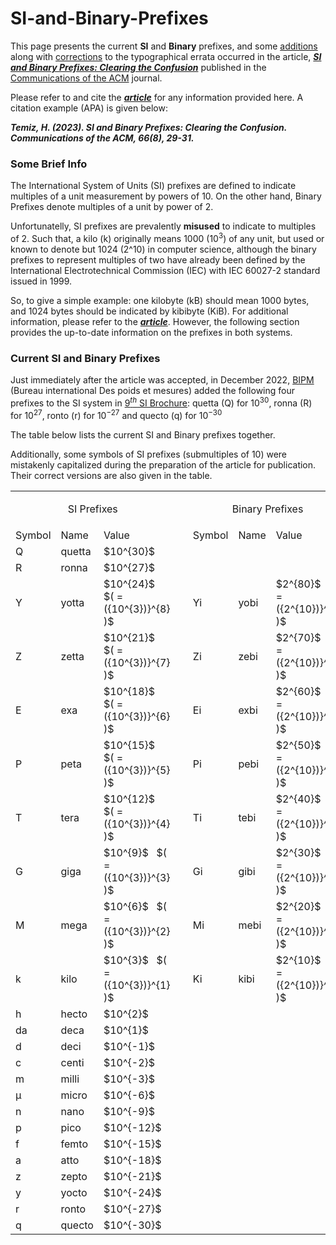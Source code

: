 


# SI-and-Binary-Prefixes
This page presents the current **SI** and **Binary** prefixes,  and some <ins>additions</ins> along with 
<ins>corrections</ins> to the typographical errata occurred in the article,
[___SI and Binary Prefixes: Clearing the Confusion___](https://dl.acm.org/doi/10.1145/3572027)
published in the 
[Communications of the ACM](https://cacm.acm.org/magazines/2023/8/274934-si-and-binary-prefixes-clearing-the-confusion/abstract)
journal.

Please refer to and cite the [___article___](https://dl.acm.org/doi/10.1145/3572027) for any information 
provided here. A citation example (APA) is given below:

***Temiz, H. (2023). SI and Binary Prefixes: Clearing the Confusion. Communications of the ACM, 66(8), 29-31.***


### Some Brief Info 


The International System of Units (SI) prefixes are defined to indicate multiples of a unit measurement 
by powers of 10. On the other hand, Binary Prefixes denote multiples of a unit by power of 2. 


Unfortunatelly, SI prefixes are prevalently **misused** to indicate to multiples of 2. Such that, a kilo (k) 
originally means 1000 ($10^3$) of any unit, but used or known to denote but 1024 (2^10) in computer science,
although the binary prefixes to represent multiples of two have already been defined by the International 
Electrotechnical Commission (IEC) with IEC 60027-2 standard issued in 1999.

So, to give a simple example: one kilobyte (kB) should mean 1000 bytes, and 1024 bytes should be indicated by
kibibyte (KiB). For additional information, please refer to the
[___article___](https://dl.acm.org/doi/10.1145/3572027). However, the following section provides
the up-to-date information on the prefixes in both systems.


### Current SI and Binary Prefixes

Just immediately after the article was accepted, in December 2022,
[BIPM](https://www.bipm.org/en/publications/si-brochure)
(Bureau international Des poids et mesures) added the following four prefixes to the SI system in
[$9^{th}$ SI Brochure](https://www.bipm.org/en/publications/si-brochure): quetta (Q) for $10^{30}$, ronna (R) for $10^{27}$, ronto (r) for $10^{-27}$ and
quecto (q) for $10^{-30}$

The table below lists the current SI and Binary prefixes together.

Additionally, some symbols of SI prefixes (submultiples of 10) were mistakenly
capitalized during the preparation of the article for publication. 
Their correct versions are also given in the table.



<table>

<tr style="text-align: center;" >
<td colspan=3><p style="text-align: center;">SI Prefixes</p></td> <td style="width: 40px;" > &nbsp; </td>  <td colspan=3><p style="text-align: center;">Binary Prefixes</p></td>
</tr>
<tr>
<td>Symbol</td> <td>Name</td> <td>Value</td> <td></td> <td>Symbol</td> <td>Name</td><td>Value</td>
</tr>

<tr>
<td>Q</td> <td>quetta</td> <td>$10^{30}$</td> <td></td> <td> </td> <td> </td><td> </td>
</tr>

<tr>
<td>R</td> <td>ronna</td> <td>$10^{27}$</td> <td></td> <td> </td> <td> </td><td> </td>
</tr>

<tr>
<td>Y</td> <td>yotta</td> <td>$10^{24}$ &nbsp; $( = ({10^{3})}^{8} )$</td> <td></td> <td>Yi</td> <td>yobi</td><td>$2^{80}$  &nbsp; $( = ({2^{10})}^{8} )$</td>
</tr>

<tr>
<td>Z</td> <td>zetta</td> <td>$10^{21}$ &nbsp; $( = ({10^{3})}^{7} )$</td> <td></td> <td>Zi</td> <td>zebi</td><td>$2^{70}$  &nbsp; $( = ({2^{10})}^{7} )$</td>
</tr>

<tr>
<td>E</td> <td>exa</td> <td>$10^{18}$ &nbsp; $( = ({10^{3})}^{6} )$</td> <td></td> <td>Ei</td> <td>exbi</td><td>$2^{60}$  &nbsp; $( = ({2^{10})}^{6} )$</td>
</tr>

<tr>
<td>P</td> <td>peta</td> <td>$10^{15}$ &nbsp; $( = ({10^{3})}^{5} )$</td> <td></td> <td>Pi</td> <td>pebi</td><td>$2^{50}$  &nbsp; $( = ({2^{10})}^{5} )$</td>
</tr>

<tr>
<td>T</td> <td>tera</td> <td>$10^{12}$ &nbsp; $( = ({10^{3})}^{4} )$</td> <td></td> <td>Ti</td> <td>tebi</td><td>$2^{40}$  &nbsp; $( = ({2^{10})}^{4} )$</td>
</tr>

<tr>
<td>G</td> <td>giga</td> <td>$10^{9}$ &nbsp; $( = ({10^{3})}^{3} )$</td> <td></td> <td>Gi</td> <td>gibi</td><td>$2^{30}$  &nbsp; $( = ({2^{10})}^{3} )$</td>
</tr>

<tr>
<td>M</td> <td>mega</td> <td>$10^{6}$ &nbsp; $( = ({10^{3})}^{2} )$</td> <td></td> <td>Mi</td> <td>mebi</td><td>$2^{20}$  &nbsp; $( = ({2^{10})}^{2} )$</td>
</tr>

<tr>
<td>k</td> <td>kilo</td> <td>$10^{3}$ &nbsp; $( = ({10^{3})}^{1} )$</td> <td></td> <td>Ki</td> <td>kibi</td><td>$2^{10}$  &nbsp; $( = ({2^{10})}^{1} )$</td>
</tr>

<tr>
<td>h</td> <td>hecto</td> <td>$10^{2}$</td> <td></td> <td> </td> <td> </td><td> </td>
</tr>

<tr>
<td>da</td> <td>deca</td> <td>$10^{1}$</td> <td></td> <td> </td> <td> </td><td> </td>
</tr>

<tr>
<td>d</td> <td>deci</td> <td>$10^{-1}$</td> <td></td> <td> </td> <td> </td><td> </td>
</tr>

<tr>
<td>c</td> <td>centi</td> <td>$10^{-2}$</td> <td></td> <td> </td> <td> </td><td> </td>
</tr>

<tr>
<td>m</td> <td>milli</td> <td>$10^{-3}$</td> <td></td> <td> </td> <td> </td><td> </td>
</tr>
<tr>
<td>µ</td> <td>micro</td> <td>$10^{-6}$</td> <td></td> <td> </td> <td> </td><td> </td>
</tr>

<tr>
<td>n</td> <td>nano</td> <td>$10^{-9}$</td> <td></td> <td> </td> <td> </td><td> </td>
</tr>

<tr>
<td>p</td> <td>pico</td> <td>$10^{-12}$</td> <td></td> <td> </td> <td> </td><td> </td>
</tr>

<tr>
<td>f</td> <td>femto</td> <td>$10^{-15}$</td> <td></td> <td> </td> <td> </td><td> </td>
</tr>

<tr>
<td>a</td> <td>atto</td> <td>$10^{-18}$</td> <td></td> <td> </td> <td> </td><td> </td>
</tr>

<tr>
<td>z</td> <td>zepto</td> <td>$10^{-21}$</td> <td></td> <td> </td> <td> </td><td> </td>
</tr>

<tr>
<td>y</td> <td>yocto</td> <td>$10^{-24}$</td> <td></td> <td> </td> <td> </td><td> </td>
</tr>

<tr>
<td>r</td> <td>ronto</td> <td>$10^{-27}$</td> <td></td> <td> </td> <td> </td><td> </td>
</tr>

<tr>
<td>q</td> <td>quecto</td> <td>$10^{-30}$</td> <td></td> <td> </td> <td> </td><td> </td>
</tr>


</table>






<!--

<html>

<style>
.divTable
{
display: table;
width:auto;
background-color:#eee;
border:1px solid #666666;
border-spacing:1px;
}
.divRow
{
width:auto;
display:table-row;
}
.divCell
{
width:150px;
float:left;
display:table-column;
background-color: rgb(212, 209, 209);
}
</style>

<body>

<div class="divTable">
<div class="headerRow">
    <div class="divCell">Symbol</div> <div class="divCell">Name</div><div class="divCell">Value</div>
</div>
<div class="divRow">
    <div class="divCell">Y</div> <div class="divCell">yotto</div><div class="divCell">$$10^{24}</div>

</div>

</div>

</body>
</html>

-->

